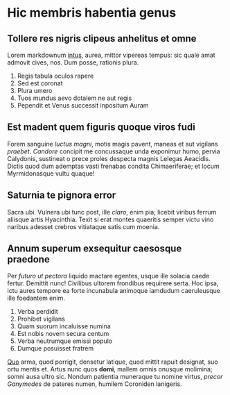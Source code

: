# Hic membris habentia genus

## Tollere res nigris clipeus anhelitus et omne

Lorem markdownum [intus](#inquit), aurea, mittor vipereas tempus: sic quale amat
admovit cives, nos. Dum posse, rationis plura.

1. Regis tabula oculos rapere
2. Sed est coronat
3. Plura umero
4. Tuos mundus aevo dotalem ne aut regis
5. Pependit et Venus successit inpositum Auram

## Est madent quem figuris quoque viros fudi

Forem sanguine *luctus magni*, motis magis pavent, maneas et aut vigilans
*praebet*. *Candore* concipit me concussaque unda exponimur humo, pervia
Calydonis, sustineat o prece proles despecta magnis Lelegas Aeacidis. Dictis
quod dum ademptas vasti frenabas condita Chimaeriferae; et locum Myrmidonasque
vultu quaque!

## Saturnia te pignora error

Sacra ubi. Vulnera ubi tunc post, ille *claro*, enim pia; licebit viribus ferrum
aliisque artis Hyacinthia. Texit si erat montes quaeritis semper victu vino
naribus adesset crebros vitiataque satis cum moenia.

## Annum superum exsequitur caesosque praedone

Per *futuro ut pectora* liquido mactare egentes, usque ille solacia caede
fertur. Demittit nunc! Civilibus ultorem frondibus requirere serta. Hoc ipsa,
ictu aures tempore ea forte incunabula animoque iamdudum caeruleusque ille
foedantem enim.

1. Verba perdidit
2. Prohibet vigilans
3. Quam suorum incaluisse numina
4. Est nobis novem secura centum
5. Verba neutrumque emissi populo
6. Dumque posuisset fratrem

[Quo](#auster-imis-aut) arma, quod porrigit, densetur latique, quod mittit
rapuit designat, suo ortu mentis et. Artus nunc quos **domi**, mallem omnis
onusque molimina; somni ausa ultro sic. Nondum patientia muneraque tu nomine
virtus, *precor Ganymedes* de pateres numen, humilem Coroniden lanigeris.
